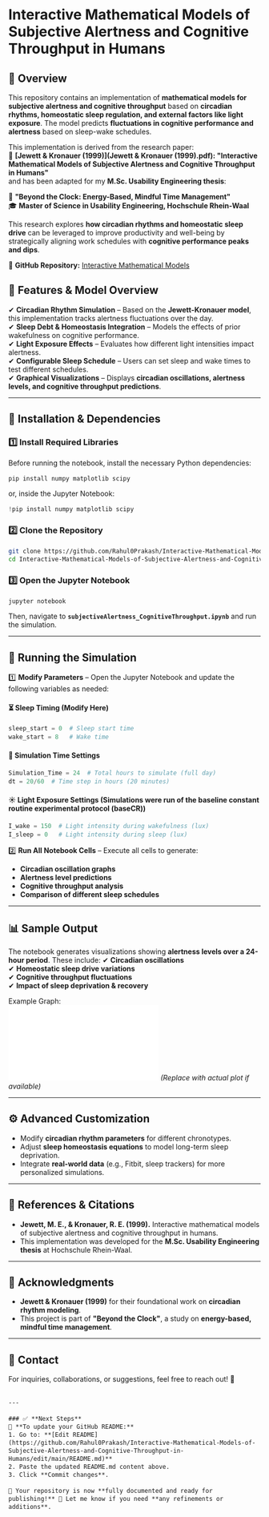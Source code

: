 
# Interactive Mathematical Models of Subjective Alertness and Cognitive Throughput in Humans

## 📖 Overview

This repository contains an implementation of **mathematical models for subjective alertness and cognitive throughput** based on **circadian rhythms, homeostatic sleep regulation, and external factors like light exposure**. The model predicts **fluctuations in cognitive performance and alertness** based on sleep-wake schedules.

This implementation is derived from the research paper:  
📄 **[Jewett & Kronauer (1999)](Jewett & Kronauer (1999).pdf): "Interactive Mathematical Models of Subjective Alertness and Cognitive Throughput in Humans"**  
and has been adapted for my **M.Sc. Usability Engineering thesis**:

📝 **"Beyond the Clock: Energy-Based, Mindful Time Management"**  
🎓 **Master of Science in Usability Engineering, Hochschule Rhein-Waal**  

This research explores **how circadian rhythms and homeostatic sleep drive** can be leveraged to improve productivity and well-being by strategically aligning work schedules with **cognitive performance peaks and dips**.

🔗 **GitHub Repository:** [Interactive Mathematical Models](https://github.com/Rahul0Prakash/Interactive-Mathematical-Models-of-Subjective-Alertness-and-Cognitive-Throughput-in-Humans)


## 🔬 Features & Model Overview

✔ **Circadian Rhythm Simulation** – Based on the **Jewett-Kronauer model**, this implementation tracks alertness fluctuations over the day.  
✔ **Sleep Debt & Homeostasis Integration** – Models the effects of prior wakefulness on cognitive performance.  
✔ **Light Exposure Effects** – Evaluates how different light intensities impact alertness.  
✔ **Configurable Sleep Schedule** – Users can set sleep and wake times to test different schedules.  
✔ **Graphical Visualizations** – Displays **circadian oscillations, alertness levels, and cognitive throughput predictions**.  

---

## 🔧 Installation & Dependencies

### **1️⃣ Install Required Libraries**
Before running the notebook, install the necessary Python dependencies:

```bash
pip install numpy matplotlib scipy
```
or, inside the Jupyter Notebook:
```python
!pip install numpy matplotlib scipy
```

### **2️⃣ Clone the Repository**
```bash
git clone https://github.com/Rahul0Prakash/Interactive-Mathematical-Models-of-Subjective-Alertness-and-Cognitive-Throughput-in-Humans.git
cd Interactive-Mathematical-Models-of-Subjective-Alertness-and-Cognitive-Throughput-in-Humans
```

### **3️⃣ Open the Jupyter Notebook**
```bash
jupyter notebook
```
Then, navigate to **`subjectiveAlertness_CognitiveThroughput.ipynb`** and run the simulation.

---

## 🚀 Running the Simulation

1️⃣ **Modify Parameters** – Open the Jupyter Notebook and update the following variables as needed:

#### **⏳ Sleep Timing (Modify Here)**
```python
sleep_start = 0  # Sleep start time 
wake_start = 8   # Wake time 
```

#### **📅 Simulation Time Settings**
```python
Simulation_Time = 24  # Total hours to simulate (full day)
dt = 20/60  # Time step in hours (20 minutes)
```

#### **☀️ Light Exposure Settings** (Simulations were run of the baseline constant routine experimental protocol (baseCR))
```python
I_wake = 150  # Light intensity during wakefulness (lux)
I_sleep = 0   # Light intensity during sleep (lux)
```

2️⃣ **Run All Notebook Cells** – Execute all cells to generate:
- **Circadian oscillation graphs**
- **Alertness level predictions**
- **Cognitive throughput analysis**
- **Comparison of different sleep schedules**

---

## 📊 Sample Output
The notebook generates visualizations showing **alertness levels over a 24-hour period**. These include:
✔ **Circadian oscillations**  
✔ **Homeostatic sleep drive variations**  
✔ **Cognitive throughput fluctuations**  
✔ **Impact of sleep deprivation & recovery**  

Example Graph:  
![Example Graph](Output-subjectiveAlertness_CognitiveThroughput.pdf) *(Replace with actual plot if available)*  

---

## ⚙️ Advanced Customization

- Modify **circadian rhythm parameters** for different chronotypes.
- Adjust **sleep homeostasis equations** to model long-term sleep deprivation.
- Integrate **real-world data** (e.g., Fitbit, sleep trackers) for more personalized simulations.

---

## 📜 References & Citations
- **Jewett, M. E., & Kronauer, R. E. (1999).** Interactive mathematical models of subjective alertness and cognitive throughput in humans.
- This implementation was developed for the **M.Sc. Usability Engineering thesis** at Hochschule Rhein-Waal.

---

## 🤝 Acknowledgments
- **Jewett & Kronauer (1999)** for their foundational work on **circadian rhythm modeling**.
- This project is part of **"Beyond the Clock"**, a study on **energy-based, mindful time management**.

---

## 📩 Contact
For inquiries, collaborations, or suggestions, feel free to reach out! 🚀
```

---

### ✅ **Next Steps**
📌 **To update your GitHub README:**
1. Go to: **[Edit README](https://github.com/Rahul0Prakash/Interactive-Mathematical-Models-of-Subjective-Alertness-and-Cognitive-Throughput-in-Humans/edit/main/README.md)**
2. Paste the updated README.md content above.
3. Click **Commit changes**.

🚀 Your repository is now **fully documented and ready for publishing!** 🎯 Let me know if you need **any refinements or additions**.
